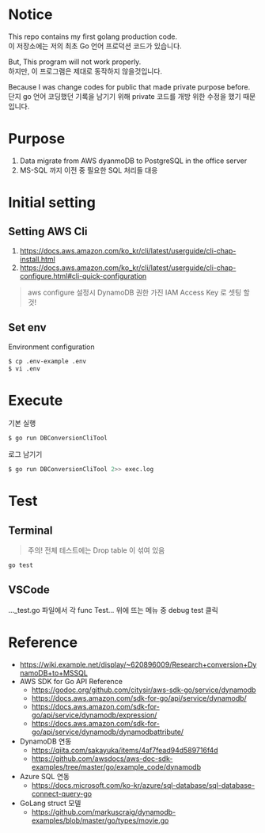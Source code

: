 # Notice

This repo contains my first golang production code.  
이 저장소에는 저의 최초 Go 언어 프로덕션 코드가 있습니다.

But, This program will not work properly.  
하지만, 이 프로그램은 제대로 동작하지 않을것입니다.

Because I was change codes for public that made private purpose before.  
단지 go 언어 코딩했던 기록을 남기기 위해 private 코드를 개방 위한 수정을 했기 때문입니다.

# Purpose

1. Data migrate from AWS dyanmoDB to PostgreSQL in the office server
2. MS-SQL 까지 이전 중 필요한 SQL 처리들 대응

# Initial setting

## Setting AWS Cli

1. https://docs.aws.amazon.com/ko_kr/cli/latest/userguide/cli-chap-install.html
2. https://docs.aws.amazon.com/ko_kr/cli/latest/userguide/cli-chap-configure.html#cli-quick-configuration
>aws configure 설정시 DynamoDB 권한 가진 IAM Access Key 로 셋팅 할것!

## Set env

Environment configuration

```bash
$ cp .env-example .env
$ vi .env
```

# Execute

기본 실행
```bash
$ go run DBConversionCliTool
```

로그 남기기
```bash
$ go run DBConversionCliTool 2>> exec.log
```

# Test

## Terminal

>주의! 전체 테스트에는 Drop table 이 섞여 있음

```bash
go test
```

## VSCode
..._test.go 파일에서
각 func Test... 위에 뜨는 메뉴 중
debug test 클릭

# Reference

- https://wiki.example.net/display/~620896009/Research+conversion+DynamoDB+to+MSSQL
- AWS SDK for Go API Reference
  - https://godoc.org/github.com/citysir/aws-sdk-go/service/dynamodb
  - https://docs.aws.amazon.com/sdk-for-go/api/service/dynamodb/
  - https://docs.aws.amazon.com/sdk-for-go/api/service/dynamodb/expression/
  - https://docs.aws.amazon.com/sdk-for-go/api/service/dynamodb/dynamodbattribute/
- DynamoDB 연동
  - https://qiita.com/sakayuka/items/4af7fead94d589716f4d
  - https://github.com/awsdocs/aws-doc-sdk-examples/tree/master/go/example_code/dynamodb
- Azure SQL 연동
  - https://docs.microsoft.com/ko-kr/azure/sql-database/sql-database-connect-query-go
- GoLang struct 모델
  - https://github.com/markuscraig/dynamodb-examples/blob/master/go/types/movie.go
